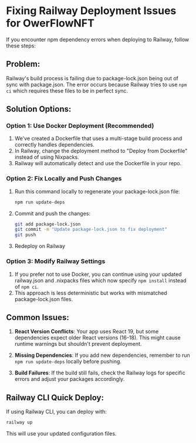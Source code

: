 # Fixing Railway Deployment Issues for OwerFlowNFT

If you encounter npm dependency errors when deploying to Railway, follow these steps:

## Problem: 
Railway's build process is failing due to package-lock.json being out of sync with package.json. The error occurs because Railway tries to use `npm ci` which requires these files to be in perfect sync.

## Solution Options:

### Option 1: Use Docker Deployment (Recommended)

1. We've created a Dockerfile that uses a multi-stage build process and correctly handles dependencies.
2. In Railway, change the deployment method to "Deploy from Dockerfile" instead of using Nixpacks.
3. Railway will automatically detect and use the Dockerfile in your repo.

### Option 2: Fix Locally and Push Changes

1. Run this command locally to regenerate your package-lock.json file:
   ```bash
   npm run update-deps
   ```

2. Commit and push the changes:
   ```bash
   git add package-lock.json
   git commit -m "Update package-lock.json to fix deployment"
   git push
   ```

3. Redeploy on Railway

### Option 3: Modify Railway Settings

1. If you prefer not to use Docker, you can continue using your updated railway.json and .nixpacks files which now specify `npm install` instead of `npm ci`.
2. This approach is less deterministic but works with mismatched package-lock.json files.

## Common Issues:

1. **React Version Conflicts**: Your app uses React 19, but some dependencies expect older React versions (16-18). This might cause runtime warnings but shouldn't prevent deployment.

2. **Missing Dependencies**: If you add new dependencies, remember to run `npm run update-deps` locally before pushing.

3. **Build Failures**: If the build still fails, check the Railway logs for specific errors and adjust your packages accordingly.

## Railway CLI Quick Deploy:

If using Railway CLI, you can deploy with:
```bash
railway up
```

This will use your updated configuration files. 